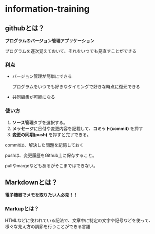 # information-training

## githubとは？

**プログラムのバージョン管理アプリケーション**

プログラムを逐次覚えておいて、それをいつでも見直すことができる

### 利点
* バージョン管理が簡単にできる

    プログラムをいつでも好きなタイミングで好きな時点に復元できる

* 共同編集が可能になる

### 使い方
1. **ソース管理**タブを選択する。
2. **メッセージ**に日付や変更内容を記載して、**コミット(commit)** を押す
3. **変更の同期(push)** を押すと完了できる。

commitは、解決した問題を記憶しておく

pushは、変更履歴をGithub上に保存すること。

pullやmargeなどもあるがそこまではできない。

## Markdownとは？

**電子機器でメモを取りたい人必見！！**

### Markupとは？

HTMLなどに使われている記法で、文章中に特定の文字や記号などを使って、様々な見え方の調節を行うことができる言語

